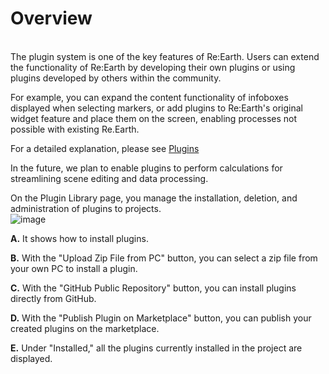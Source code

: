 # Overview
<br>
The plugin system is one of the key features of Re:Earth. Users can extend the functionality of Re:Earth by developing their own plugins or using plugins developed by others within the community.

For example, you can expand the content functionality of infoboxes displayed when selecting markers, or add plugins to Re:Earth's original widget feature and place them on the screen, enabling processes not possible with existing Re.Earth.

For a detailed explanation, please see [Plugins](https://github.com/CS-eukarya/User-Manual-English-/blob/Plugin/Overview%20for%20Plugin.md.)

In the future, we plan to enable plugins to perform calculations for streamlining scene editing and data processing.

On the Plugin Library page, you manage the installation, deletion, and administration of plugins to projects.
<br>
![image](https://github.com/CS-eukarya/User-Manual-English-/assets/154571156/437e9bd2-ce2f-448b-994d-f5c4b4c5f1f8)

**A.** It shows how to install plugins.

**B.** With the "Upload Zip File from PC" button, you can select a zip file from your own PC to install a plugin.

**C.** With the "GitHub Public Repository" button, you can install plugins directly from GitHub.

**D.** With the "Publish Plugin on Marketplace" button, you can publish your created plugins on the marketplace.

**E.** Under "Installed," all the plugins currently installed in the project are displayed.
